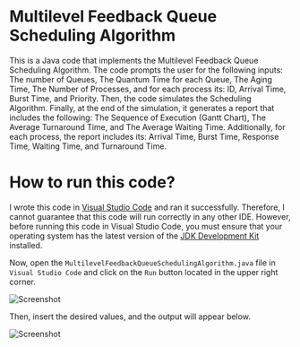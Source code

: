 # Multilevel Feedback Queue Scheduling Algorithm

This is a Java code that implements the Multilevel Feedback Queue Scheduling Algorithm. The code prompts the user for the following inputs: The number of Queues, The Quantum Time for each Queue, The Aging Time, The Number of Processes, and for each process its: ID, Arrival Time, Burst Time, and Priority. Then, the code simulates the Scheduling Algorithm. Finally, at the end of the simulation, it generates a report that includes the following: The Sequence of Execution (Gantt Chart), The Average Turnaround Time, and The Average Waiting Time. Additionally, for each process, the report includes its: Arrival Time, Burst Time, Response Time, Waiting Time, and Turnaround Time.

# How to run this code?

I wrote this code in [Visual Studio Code](https://code.visualstudio.com/download) and ran it successfully. Therefore, I cannot guarantee that this code will run correctly in any other IDE. However, before running this code in Visual Studio Code, you must ensure that your operating system has the latest version of the [JDK Development Kit](https://www.oracle.com/java/technologies/downloads) installed.

Now, open the `MultilevelFeedbackQueueSchedulingAlgorithm.java` file in `Visual Studio Code` and click on the `Run` button located in the upper right corner.

![Screenshot](https://user-images.githubusercontent.com/52858312/236210732-88dd0b5a-9fa2-464a-ac81-d7b9e48e13e6.png)

Then, insert the desired values, and the output will appear below.

![Screenshot](https://user-images.githubusercontent.com/52858312/236211018-e1f6b18d-28c4-485b-9f17-0556cf935133.png)
